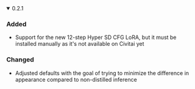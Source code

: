 <details open><summary>0.2.1</summary>

### Added
- Support for the new 12-step Hyper SD CFG LoRA, but it must be installed manually as it's not available on Civitai yet

### Changed
- Adjusted defaults with the goal of trying to minimize the difference in appearance compared to non-distilled inference

</details>